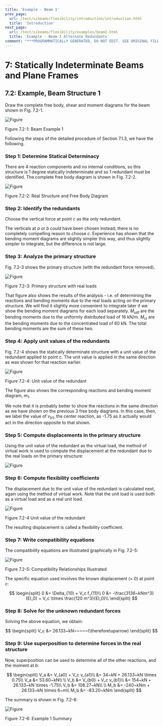 ```yaml
---
title: 'Example - Beam 1'
prev_page:
  url: /text/sibeams/flexibility/introduction/introduction.html
  title: 'Introduction'
next_page:
  url: /text/sibeams/flexibility/examples/beam2.html
  title: 'Example - Beam 1 Alternate Redundants'
comment: "***PROGRAMMATICALLY GENERATED, DO NOT EDIT. SEE ORIGINAL FILES IN /content***"
---
```

# 7: Statically Indeterminate Beams and Plane Frames

## 7.2: Example, Beam Structure 1

Draw the complete free body, shear and moment diagrams for the beam shown in Fig. 7.2-1.


![Figure](../../../../images/sibeams/flexibility/examples/beam1/beam1-1.svg)

   Figure 7.2-1: Beam Example 1

Following the steps of the detailed procedure of Section 7.1.3, we have the following.

### Step 1: Determine Statical Determinacy

There are 4 reaction components and no internal conditions, so this
structure is 1 degree statically indeterminate and so 1 redundant must
be identified.  The complete free body diagram is shown in Fig. 7.2-2.

![Figure](../../../../images/sibeams/flexibility/examples/beam1/beam1-2.svg)

   Figure 7.2-2:  Real Structure and Free Body Diagram

### Step 2: Identify the redundants

Choose the vertical force at point _c_ as the only redundant.

The verticals at _a_ or _b_ _could_
have been chosen instead; there is no completely compelling reason to choose _c_.
Experience has shown that the bending moment diagrams are slightly simpler this way,
and thus slightly simpler to integrate, but the difference is not large.

### Step 3: Analyze the primary structure

Fig. 7.2-3 shows the primary structure (with the redundant force removed). 

![Figure](../../../../images/sibeams/flexibility/examples/beam1/beam1-3.svg)

   Figure 7.2-3: Primary structure with real loads

That figure also shows the results of the analysis - i.e. of
determining the reactions and bending moments due to the real loads
acting on the primary structure.  We will find it slightly more
convenient to integrate later if we show the bending moment diagrams
for each load separately.  $M_{udl}$ are the bending moments due
to the uniformly distributed load of 16 kN/m.  $M_{cl}$ are the
bending moments due to the concentrated load of 60 kN.  The total
bending moments are the sum of these two.

### Step 4: Apply unit values of the redundants

Fig. 7.2-4 shows the statically determinate structure with a unit
value of the redundant applied to point _c_.  The unit value is
applied in the same direction as was shown for that reaction earlier.

![Figure](../../../../images/sibeams/flexibility/examples/beam1/beam1-4.svg)

   Figure 7.2-4: Unit value of the redundant

The figure also shows the corresponding reactions and bending moment diagram, $m_1$.

We note that it is probably better to show the reactions in the same
direction as we have shown on the previous 3 free body diagrams.  In
this case, then, we label the value of $v_{b1}$, the center
reaction, as -1.75 as it actually would act in the direction opposite
to that shown.

### Step 5: Compute displacements in the primary structure

Using the unit value of the redundant as the virtual load, the method
of virtual work is used to compute the displacement at the redundant
due to the real loads on the primary structure:

![Figure](../../../../images/sibeams/flexibility/examples/beam1/beam1-5.svg)

### Step 6: Compute flexibility coefficients

The displacement due to the unit value of the redundant is calculated
next, again using the method of virtual work.  Note that the unit load 
is used both as a virtual load and as a real unit load.

![Figure](../../../../images/sibeams/flexibility/examples/beam1/beam1-6.svg)

  Figure 7.2-4 Unit value of the redundant
   
The resulting displacement is called a flexibility coefficient.

### Step 7: Write compatibility equations

The compatibility equations are illustrated graphically in Fig. 7.2-5:

![Figure](../../../../images/sibeams/flexibility/examples/beam1/beam1-7.svg)

   Figure 7.2-5:  Compatibility Relationships Illustrated

The specific equation used involves the known displacement (= 0) at
point _c_:

$$
   \begin{split}
   0 &= \Delta_{10} + V_c f_{11}\\
   0 &= -\frac{3136~kNm^3}{EI_0} + V_c \times \frac{120 m^3}{EI_0}\\
   \end{split}
$$

### Step 8: Solve for the unknown redundant forces

Solving the above equation, we obtain:

$$
   \begin{split}
   V_c &= 26.133~kN~~~~~(\therefore\uparrow)
   \end{split}
$$

### Step 9: Use superposition to determine forces in the real structure

Now, superposition can be used to determine all of the other
reactions, and the moment at _b_:

$$
   \begin{split}
   V_a &= V_{a0} + V_c v_{a1}\\
       &= 34~kN + 26.133~kN \times 0.75\\
   V_a &= 53.60~kN\\
   \\
   V_b &= V_{b0} + V_c v_{b1}\\
       &= 154~kN + 26.133~kN \times -1.75\\
   V_b &= 108.27~kN\\
   \\
   M_b &= -240~kNm + 26.133~kN \times 6~m\\
   M_b &= -83.20~kNm
   \end{split}
$$

The summary is shown in Fig. 7.2-6:

![Figure](../../../../images/sibeams/flexibility/examples/beam1/beam1-8.svg)

   Figure 7.2-6: Example 1 Summary
   
